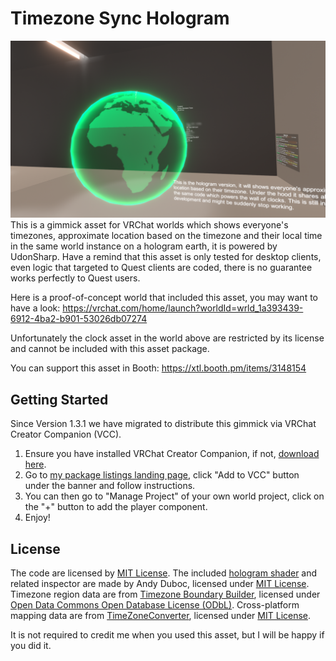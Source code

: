 # Timezone Sync Hologram
![Preview](preview.png)
This is a gimmick asset for VRChat worlds which shows everyone's timezones, approximate location based on the timezone and their local time in the same world instance on a hologram earth, it is powered by UdonSharp. Have a remind that this asset is only tested for desktop clients, even logic that targeted to Quest clients are coded, there is no guarantee works perfectly to Quest users.

Here is a proof-of-concept world that included this asset, you may want to have a look:
https://vrchat.com/home/launch?worldId=wrld_1a393439-6912-4ba2-b901-53026db07274

Unfortunately the clock asset in the world above are restricted by its license and cannot be included with this asset package.

You can support this asset in Booth: https://xtl.booth.pm/items/3148154

## Getting Started

Since Version 1.3.1 we have migrated to distribute this gimmick via VRChat Creator Companion (VCC).

1. Ensure you have installed VRChat Creator Companion, if not, [download here](https://vrchat.com/download/vcc).
2. Go to [my package listings landing page](https://xtlcdn.github.io/vpm/), click "Add to VCC" button under the banner and follow instructions.
3. You can then go to "Manage Project" of your own world project, click on the "+" button to add the player component.
4. Enjoy!

## License
The code are licensed by [MIT License](LICENSE). The included [hologram shader](https://github.com/andydbc/HologramShader) and related inspector are made by Andy Duboc, licensed under [MIT License](https://github.com/andydbc/HologramShader/blob/master/LICENSE). Timezone region data are from [Timezone Boundary Builder](https://github.com/evansiroky/timezone-boundary-builder/), licensed under [Open Data Commons Open Database License (ODbL)](http://opendatacommons.org/licenses/odbl/). Cross-platform mapping data are from [TimeZoneConverter](https://github.com/mattjohnsonpint/TimeZoneConverter), licensed under [MIT License](https://github.com/mattjohnsonpint/TimeZoneConverter/blob/main/LICENSE.txt).

It is not required to credit me when you used this asset, but I will be happy if you did it.